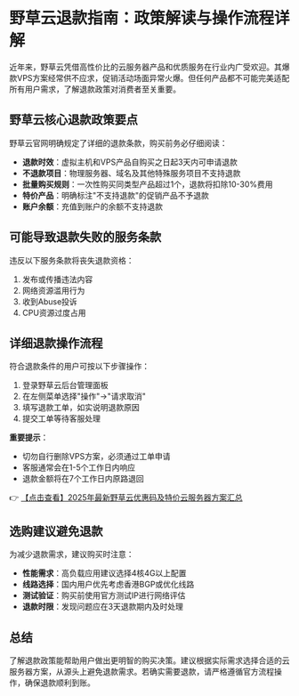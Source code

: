 # 野草云退款指南：政策解读与操作流程详解

近年来，野草云凭借高性价比的云服务器产品和优质服务在行业内广受欢迎。其爆款VPS方案经常供不应求，促销活动场面异常火爆。但任何产品都不可能完美适配所有用户需求，了解退款政策对消费者至关重要。

## 野草云核心退款政策要点

野草云官网明确规定了详细的退款条款，购买前务必仔细阅读：

- **退款时效**：虚拟主机和VPS产品自购买之日起3天内可申请退款
- **不退款项目**：物理服务器、域名及其他特殊服务项目不支持退款
- **批量购买规则**：一次性购买同类型产品超过1个，退款将扣除10-30%费用
- **特价产品**：明确标注"不支持退款"的促销产品不予退款
- **账户余额**：充值到账户的余额不支持退款

## 可能导致退款失败的服务条款

违反以下服务条款将丧失退款资格：

1. 发布或传播违法内容
2. 网络资源滥用行为
3. 收到Abuse投诉
4. CPU资源过度占用

## 详细退款操作流程

符合退款条件的用户可按以下步骤操作：

1. 登录野草云后台管理面板
2. 在左侧菜单选择"操作"→"请求取消"
3. 填写退款工单，如实说明退款原因
4. 提交工单等待客服处理

**重要提示**：
- 切勿自行删除VPS方案，必须通过工单申请
- 客服通常会在1-5个工作日内响应
- 退款金额将在7个工作日内原路退回

👉 [【点击查看】2025年最新野草云优惠码及特价云服务器方案汇总](https://bit.ly/yecaoyun)

## 选购建议避免退款

为减少退款需求，建议购买时注意：

- **性能需求**：高负载应用建议选择4核4G以上配置
- **线路选择**：国内用户优先考虑香港BGP或优化线路
- **测试验证**：购买前使用官方测试IP进行网络评估
- **退款时限**：发现问题应在3天退款期内及时处理

## 总结

了解退款政策能帮助用户做出更明智的购买决策。建议根据实际需求选择合适的云服务器方案，从源头上避免退款需求。若确实需要退款，请严格遵循官方流程操作，确保退款顺利到账。